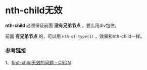 # nth-child无效

**nth-child** 必须保证前面 **没有兄弟节点** ，要么用div包住。

前面 **有兄弟节点** 的，可以用 `nth-of-type(1)` ，效果和nth-child一样。

### 参考链接

1、[first-child无效的问题 - CSDN](https://blog.csdn.net/ljw_jiawei/article/details/83586488)
